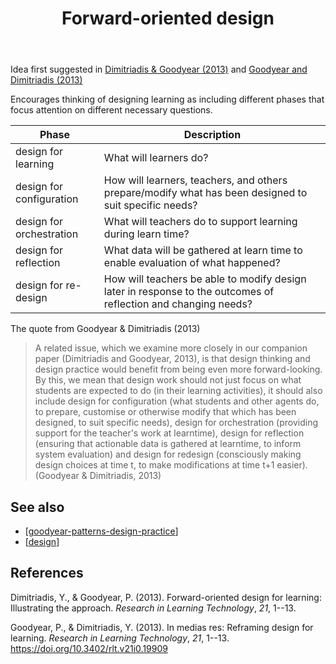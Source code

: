 ﻿---
backlinks:
- title: Ed tech - some missing flavours
  url: /share/blog/2023/ed-tech-some-missing-flavours.html
- title: ABC Learning Design and ACAD
  url: /sense/Design/abc-learning-design-and-acad.html
- title: Challenge of Teachers' Design Practice
  url: /sense/Design/challenge-of-teachers-design-practice.html
- title: Sharing the ABC Approach
  url: /sense/Design/sharing-the-abc-approach.html
- title: Design
  url: /sense/Design/design.html
- title: Evolution of design for learning
  url: /sense/Design/evolution-of-design-for-learning.html
- title: Patterns, pattern languages and design practice
  url: /sense/Paper-Summaries/goodyear-patterns-design-practice.html
- title: Concepts
  url: /sense/concepts/concepts.html
- title: Breaking the iron triangle
  url: /sense/Paper-Ideas/explorations-breaking-iron-triangle.html
- title: Explorations in comparing ChatGPT & QLoRA
  url: /sense/AI/explorations/compare-chatgpt-qlora.html
title: Forward-oriented design
---
Idea first suggested in [Dimitriadis & Goodyear (2013)](https://petergoodyear.files.wordpress.com/2017/07/dimitriadis-goodyear-2013-forward-oriented-design.pdf) and [Goodyear and Dimitriadis (2013)](https://petergoodyear.files.wordpress.com/2017/07/goodyear-dimitriadis-2013-in-medias-res.pdf)

Encourages thinking of designing learning as including different phases that focus attention on different necessary questions.

| Phase | Description |
| --- | --- |
| design for learning| What will learners do? |
| design for configuration | How will learners, teachers, and others prepare/modify what has been designed to suit specific needs? |
| design for orchestration | What will teachers do to support learning during learn time? |
| design for reflection | What data will be gathered at learn time to enable evaluation of what happened? | 
| design for re-design | How will teachers be able to modify design later in response to the outcomes of reflection and changing needs? |


The quote from Goodyear & Dimitriadis (2013)

> A related issue, which we examine more closely in our companion paper (Dimitriadis and Goodyear, 2013), is that design thinking and design practice would benefit from being even more forward-looking. By this, we mean that design work should not just focus on what students are expected to do (in their learning activities), it should also include design for configuration (what students and other agents do, to prepare, customise or otherwise modify that which has been designed, to suit specific needs), design for orchestration (providing support for the teacher's work at learntime), design for reflection (ensuring that actionable data is gathered at learntime, to inform system evaluation) and design for redesign (consciously making design choices at time t, to make modifications at time t+1 easier). (Goodyear & Dimitriadis, 2013)

## See also

- [[goodyear-patterns-design-practice]]
- [[design]]



## References

Dimitriadis, Y., & Goodyear, P. (2013). Forward-oriented design for learning: Illustrating the approach. *Research in Learning Technology*, *21*, 1--13.

Goodyear, P., & Dimitriadis, Y. (2013). In medias res: Reframing design for learning. *Research in Learning Technology*, *21*, 1--13. <https://doi.org/10.3402/rlt.v21i0.19909>


[//begin]: # "Autogenerated link references for markdown compatibility"
[goodyear-patterns-design-practice]: ../Paper-Summaries/goodyear-patterns-design-practice "Patterns, pattern languages and design practice"
[design]: ../Design/design "Design"
[//end]: # "Autogenerated link references"